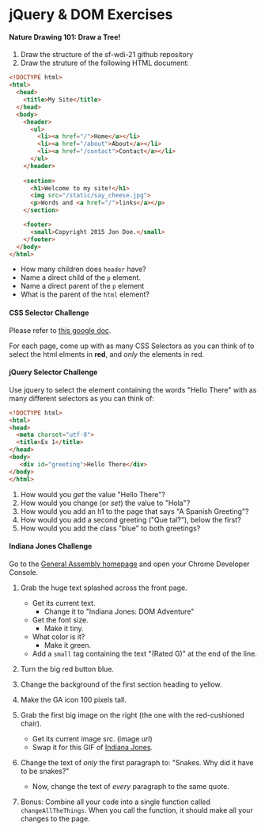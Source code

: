 # jQuery & DOM Exercises

#### Nature Drawing 101: Draw a Tree!
1. Draw the structure of the sf-wdi-21 github repository
2. Draw the struture of the following HTML document:

``` html
<!DOCTYPE html>
<html>
  <head>
    <title>My Site</title>
  </head>
  <body>
    <header>
      <ul>
        <li><a href="/">Home</a></li>
        <li><a href="/about">About</a></li>
        <li><a href="/contact">Contact</a></li>
      </ul>
    </header>
    
    <section>  
      <h1>Welcome to my site!</h1>
      <img src="/static/say_cheese.jpg">
      <p>Words and <a href="/">links</a></p>
    </section>

    <footer>
      <small>Copyright 2015 Jon Doe.</small>
    </footer>
  </body>
</html>
```

* How many children does `header` have?
* Name a direct child of the `p` element.
* Name a direct parent of the `p` element
* What is the parent of the `html` element?

#### CSS Selector Challenge
Please refer to [this google doc](https://docs.google.com/document/d/1sKbuZaSio1o65iRdkNpB03pwJfJj98GPHUJQsoKJmE4/edit?usp=sharing).

For each page, come up with as many CSS Selectors as you can think of to select the html elments in **red**, and *only* the elements in red.

#### jQuery Selector Challenge

Use jquery to select the element containing the words "Hello There" with as many different selectors as you can think of:

``` html
<!DOCTYPE html>
<html>
<head>
  <meta charset="utf-8">
  <title>Ex 1</title>
</head>
<body>
   <div id="greeting">Hello There</div>
</body>
</html>
```

1. How would you *get* the value "Hello There"?
2. How would you change (or *set*) the value to "Hola"?
3. How would you add an h1 to the page that says "A Spanish Greeting"?
4. How would you add a second greeting ("Que tal?"), below the first?
5. How would you add the class "blue" to both greetings?

#### Indiana Jones Challenge

Go to the [General Assembly homepage](https://generalassemb.ly/) and open your Chrome Developer Console.

1. Grab the huge text splashed across the front page.
    * Get its current text.
        * Change it to "Indiana Jones: DOM Adventure"
    * Get the font size.
        * Make it tiny.
    * What color is it?
        * Make it green.
    * Add a `small` tag containing the text "(Rated G)" at the end of the line.
1. Turn the big red button blue.
1. Change the background of the first section heading to yellow.
1. Make the GA icon 100 pixels tall.
1. Grab the first big image on the right (the one with the red-cushioned chair).
    * Get its current image src. (image url)
    * Swap it for this GIF of [Indiana Jones](http://media2.giphy.com/media/MS0fQBmGGMaRy/giphy.gif).
1. Change the text of *only* the first paragraph to: "Snakes. Why did it have to be snakes?"
    * Now, change the text of *every* paragraph to the same quote.

1. Bonus: Combine all your code into a single function called `changeAllTheThings`. When you call the function, it should make all your changes to the page.
